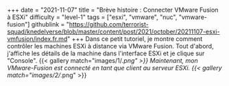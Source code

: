 +++
date = "2021-11-07"
title = "Brève histoire : Connecter VMware Fusion à ESXi"
difficulty = "level-1"
tags = ["esxi", "vmware", "nuc", "vmware-fusion"]
githublink = "https://github.com/terrorist-squad/knedelverse/blob/master/content/post/2021/october/20211107-esxi-vmfusion/index.fr.md"
+++
Dans ce petit tutoriel, je montre comment contrôler les machines ESXi à distance via VMware Fusion. Tout d'abord, j'affiche les détails de la machine dans l'interface ESXi et je clique sur "Console".
{{< gallery match="images/1/*.png" >}}
Maintenant, mon VMware-Fusion est connecté en tant que client au serveur ESXi.
{{< gallery match="images/2/*.png" >}}

